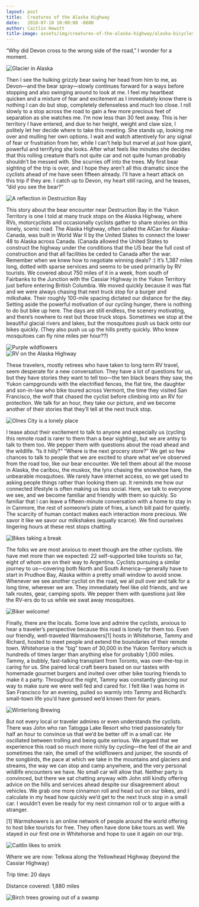 ```yaml
---
layout: post
title:  Creatures of the Alaska Highway
date:   2018-07-10 10:00:00 -0600
author: Caitlin Hewitt
title-image: assets/img/creatures-of-the-alaska-highway/alaska-bicycles.jpg
---
```


“Why did Devon cross to the wrong side of the road,” I wonder for a moment.

<div>
  <img src="{{ site.baseurl }}/assets/img/creatures-of-the-alaska-highway/alaska-glacier.jpg"
       alt="Glacier in Alaska">
</div>

Then I see the hulking grizzly bear swing her head from him to me, as Devon—and
the bear spray—slowly continues forward for a ways before stopping and also
swinging around to look at me. I feel my heartbeat quicken and a mixture of
fear and excitement as I immediately know there is nothing I can do but stop,
completely defenseless and much too close. I roll slowly to a stop across the
road to gain a few more precious feet of separation as she watches me. I’m now
less than 30 feet away. This is her territory I have entered, and due to her
height, weight and claw size, I politely let her decide where to take this
meeting. She stands up, looking me over and mulling her own options. I wait and
watch attentively for any signal of fear or frustration from her, while I can’t
help but marvel at just how giant, powerful and terrifying she looks. After
what feels like minutes she decides that this rolling creature that’s not quite
car and not quite human probably shouldn’t be messed with. She scurries off
into the trees. My first bear sighting of the trip is over, and I hope they
aren’t all this dramatic since the cyclists ahead of me have seen fifteen
already. I’ll have a heart attack on this trip if they are. I catch up to
Devon, my heart still racing, and he teases, “did you see the bear?”

<div>
  <img src="{{ site.baseurl }}/assets/img/creatures-of-the-alaska-highway/destruction-bay-reflection.jpg"
       alt="A reflection in Destruction Bay">
</div>

This story about the bear encounter near Destruction Bay in the Yukon Territory
is one I told at many truck stops on the Alaska Highway, where RVs,
motorcyclists and occasionally cyclists gather to share stories on this lonely,
scenic road. The Alaska Highway, often called the AlCan for Alaska-Canada, was
built in World War II by the United States to connect the lower 48 to Alaska
across Canada. (Canada allowed the United States to construct the highway under
the conditions that the US bear the full cost of construction and that all
facilities be ceded to Canada after the war. Remember when we knew how to
negotiate winning deals? :) It’s 1,387 miles long, dotted with sparse services
and seems to be used primarily by RV tourists. We covered about 750 miles of it
in a week, from south of Fairbanks to the Junction with the Cassiar Highway in
the Yukon Territory just before entering British Columbia. We moved quickly
because it was flat and we were always chasing that next truck stop for a
burger and milkshake. Their roughly 100-mile spacing dictated our distance for
the day. Setting aside the powerful motivation of our cycling hunger, there is
nothing to do but bike up here. The days are still endless, the scenery
motivating, and there’s nowhere to rest but those truck stops. Sometimes we
stop at the beautiful glacial rivers and lakes, but the mosquitoes push us back
onto our bikes quickly. (They also push us up the hills pretty quickly. Who
knew mosquitoes can fly nine miles per hour??) 

<div>
  <img src="{{ site.baseurl }}/assets/img/creatures-of-the-alaska-highway/purple-wildflowers.jpg"
       alt="Purple wildflowers">
</div>

<div>
  <img src="{{ site.baseurl }}/assets/img/creatures-of-the-alaska-highway/rv.jpg"
       alt="RV on the Alaska Highway">
</div>

These travelers, mostly retirees who have taken to long term RV travel, seem
desperate for a new conversation. They have a lot of questions for us, but they
have stories they want to tell too—the ten black bears they saw, the Yukon
campgrounds with the electrified fences, the flat tire, the daughter and
son-in-law who bike toured across Vermont, the time they visited San Francisco,
the wolf that chased the cyclist before climbing into an RV for protection. We
talk for an hour, they take our picture, and we become another of their stories
that they’ll tell at the next truck stop.

<div>
  <img src="{{ site.baseurl }}/assets/img/creatures-of-the-alaska-highway/lonely-olnes-city.jpg"
       alt="Olnes City is a lonely place">
</div>

I tease about their excitement to talk to anyone and especially us (cycling
this remote road is rarer to them than a bear sighting), but we are antsy to
talk to them too. We pepper them with questions about the road ahead and the
wildlife. “Is it hilly?” “Where is the next grocery store?” We get so few
chances to talk to people that we are excited to share what we’ve observed from
the road too, like our bear encounter. We tell them about all the moose in
Alaska, the caribou, the muskox, the lynx chasing the snowshoe hare, the
unbearable mosquitoes. We rarely have internet access, so we get used to asking
people things rather than looking them up. It reminds me how our connected
lifestyle is often making us less social. Here, we talk to everyone we see, and
we become familiar and friendly with them so quickly. So familiar that I can
leave a fifteen-minute conversation with a home to stay in in Canmore, the rest
of someone’s plate of fries, a lunch bill paid for quietly. The scarcity of
human contact makes each interaction more precious. We savor it like we savor
our milkshakes (equally scarce). We find ourselves lingering hours at these
rest stops chatting.

<div>
  <img src="{{ site.baseurl }}/assets/img/creatures-of-the-alaska-highway/alaska-bicycles.jpg"
       alt="Bikes taking a break">
</div>

The folks we are most anxious to meet though are the other cyclists. We have
met more than we expected: 22 self-supported bike tourists so far, eight of
whom are on their way to Argentina. Cyclists pursuing a similar journey to
us—covering both North and South America—generally have to start in Prudhoe
Bay, Alaska within a pretty small window to avoid snow. Whenever we see another
cyclist on the road, we all pull over and talk for a long time, wherever we
are. They immediately feel like old friends, and we talk routes, gear, camping
spots. We pepper them with questions just like the RV-ers do to us while we
swat away mosquitoes.

<div>
  <img src="{{ site.baseurl }}/assets/img/creatures-of-the-alaska-highway/biker-welcome.jpg"
       alt="Biker welcome!">
</div>

Finally, there are the locals. Some love and admire the cyclists, anxious to
hear a traveler’s perspective because this road is lonely for them too. Even
our friendly, well-traveled Warmshowers[1] hosts in Whitehorse, Tammy and
Richard, hosted to meet people and extend the boundaries of their remote town.
Whitehorse is the “big” town of 30,000 in the Yukon Territory which is hundreds
of times larger than anything else for probably 1,000 miles. Tammy, a bubbly,
fast-talking transplant from Toronto, was over-the-top in caring for us. She
paired local craft beers based on our tastes with homemade gourmet burgers and
invited over other bike touring friends to make it a party. Throughout the
night, Tammy was constantly glancing our way to make sure we were well fed and
cared for. I felt like I was home in San Francisco for an evening, pulled so
warmly into Tammy and Richard’s small-town life you’d have guessed we’d known
them for years.

<div>
  <img src="{{ site.baseurl }}/assets/img/creatures-of-the-alaska-highway/winterlong-brewing.jpg"
       alt="Winterlong Brewing">
</div>

But not every local or traveler admires or even understands the cyclists. There
was John who ran Tatogga Lake Resort who tried passionately for half an hour to
convince us that we’d be better off in a small car. He oscillated between
trolling and being quite serious. We argued that we experience this road so
much more richly by cycling—the feel of the air and sometimes the rain, the
smell of the wildflowers and juniper, the sounds of the songbirds, the pace at
which we take in the mountains and glaciers and streams, the way we can stop
and camp anywhere, and the very personal wildlife encounters we have. No small
car will allow that. Neither party is convinced, but there we sat chatting
anyway with John still kindly offering advice on the hills and services ahead
despite our disagreement about vehicles. We grab one more cinnamon roll and
head out on our bikes, and I calculate in my head how quickly we’d get to the
next truck stop in a small car. I wouldn’t even be ready for my next cinnamon
roll or to argue with a stranger.

[1] Warmshowers is an online network of people around the world offering to host
bike tourists for free. They often have done bike tours as well. We stayed in
our first one in Whitehorse and hope to use it again on our trip. 

<div>
  <img src="{{ site.baseurl }}/assets/img/creatures-of-the-alaska-highway/caitlin-smirk.jpg"
       alt="Caitlin likes to smirk">
</div>

Where we are now:  Telkwa along the Yellowhead Highway (beyond the Cassiar
Highway)

Trip time: 20 days

Distance covered:  1,880 miles

<div>
  <img src="{{ site.baseurl }}/assets/img/creatures-of-the-alaska-highway/trees-reflections.jpg"
       alt="Birch trees growing out of a swamp">
</div>
